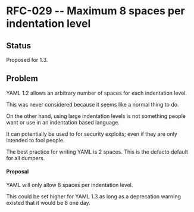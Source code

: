 RFC-029 -- Maximum 8 spaces per indentation level
=================================================

## Status

Proposed for 1.3.

## Problem

YAML 1.2 allows an arbitrary number of spaces for each indentation level.

This was never considered because it seems like a normal thing to do.

On the other hand, using large indentation levels is not something people want or use in an indentation based language.

It can potentially be used to for security exploits; even if they are only intended to fool people.

The best practice for writing YAML is 2 spaces.
This is the defacto default for all dumpers.

#### Proposal

YAML will only allow 8 spaces per indentation level.

This could be set higher for YAML 1.3 as long as a deprecation warning existed that it would be 8 one day.
